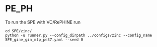 # PE_PH

To run the SPE with VC/RePHINE run

 ```
cd SPE/zinc/
python -u runner.py --config_dirpath ../configs/zinc --config_name SPE_gine_gin_mlp_pe37.yaml --seed 0
 ```
